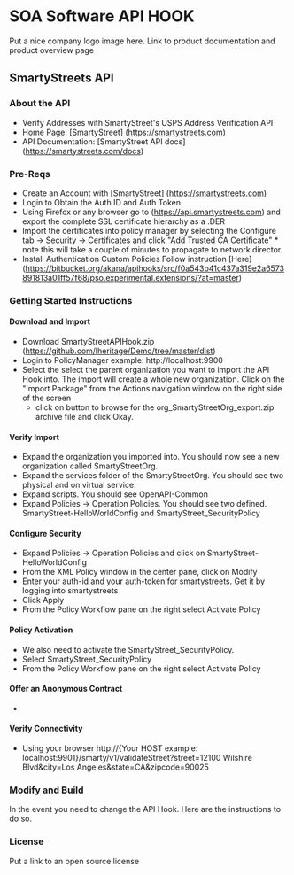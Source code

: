 # SOA Software API HOOK
Put a nice company logo image here. 
Link to product documentation and product overview page
## SmartyStreets API 
### About the API
- Verify Addresses with SmartyStreet's USPS Address Verification API
- Home Page: [SmartyStreet] (https://smartystreets.com)
- API Documentation: [SmartyStreet API docs] (https://smartystreets.com/docs)

### Pre-Reqs
- Create an Account with [SmartyStreet] (https://smartystreets.com)
- Login to Obtain the Auth ID and Auth Token
- Using Firefox or any browser go to (https://api.smartystreets.com) and export the complete SSL certificate hierarchy as a .DER
- Import the certificates into policy manager by selecting the Configure tab -> Security -> Certificates and click "Add Trusted CA Certificate" * note this will take a couple of minutes to propagate to network director. 
- Install Authentication Custom Policies Follow instruction [Here] (https://bitbucket.org/akana/apihooks/src/f0a543b41c437a319e2a6573891813a01ff57f68/pso.experimental.extensions/?at=master)

### Getting Started Instructions
#### Download and Import
- Download SmartyStreetAPIHook.zip (https://github.com/lheritage/Demo/tree/master/dist)
- Login to PolicyManager  example: http://localhost:9900
- Select the select the parent organization you want to import the API Hook into.  The import will create a whole new organization.  Click on the "Import Package" from the Actions navigation window on the right side of the screen
  - click on button to browse for the org_SmartyStreetOrg_export.zip archive file and click Okay.

#### Verify Import
- Expand the organization you imported into.  You should now see a new organization called SmartyStreetOrg.
- Expand the services folder of the SmartyStreetOrg.  You should see two physical and on virtual service.
- Expand scripts.  You should see OpenAPI-Common
- Expand  Policies -> Operation Policies.  You should see two defined.  SmartyStreet-HelloWorldConfig and SmartyStreet_SecurityPolicy

#### Configure Security
- Expand Policies -> Operation Policies and click on SmartyStreet-HelloWorldConfig
- From the XML Policy window in the center pane, click on Modify
- Enter your auth-id and your auth-token for smartystreets.  Get it by logging into smartystreets
- Click Apply
- From the Policy Workflow pane on the right select Activate Policy


#### Policy Activation
- We also need to activate the SmartyStreet_SecurityPolicy.  
- Select SmartyStreet_SecurityPolicy
- From the Policy Workflow pane on the right select Activate Policy



#### Offer an Anonymous Contract
-

#### Verify Connectivity
- Using your browser http://{Your HOST example: localhost:9901}/smarty/v1/validateStreet?street=12100 Wilshire Blvd&city=Los Angeles&state=CA&zipcode=90025

### Modify and Build
In the event you need to change the API Hook.   Here are the instructions to do so. 

### License
Put a link to an open source license

